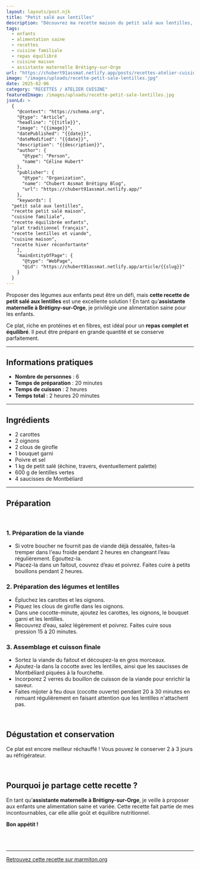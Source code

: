```yaml
---
layout: layouts/post.njk
title: "Petit salé aux lentilles"
description: "Découvrez ma recette maison du petit salé aux lentilles, un plat équilibré qui plaît aux enfants. Préparé avec des ingrédients sains, il est idéal pour un repas familial."
tags: 
  - enfants
  - alimentation saine
  - recettes
  - cuisine familiale
  - repas équilibré
  - cuisine maison
  - assistante maternelle Brétigny-sur-Orge
url: "https://chubert91assmat.netlify.app/posts/recettes-atelier-cuisine/petit-sale-aux-lentilles/"
image: "/images/uploads/recette-petit-sale-lentilles.jpg"
date: 2025-02-06
category: "RECETTES / ATELIER CUISINE"
featuredImage: /images/uploads/recette-petit-sale-lentilles.jpg
jsonLd: >
  {
    "@context": "https://schema.org",
    "@type": "Article",
    "headline": "{{title}}",
    "image": "{{image}}",
    "datePublished": "{{date}}",
    "dateModified": "{{date}}",
    "description": "{{description}}",
    "author": {
      "@type": "Person",
      "name": "Céline Hubert"
    },
    "publisher": {
      "@type": "Organization",
      "name": "Chubert Assmat Brétigny Blog",
      "url": "https://chubert91assmat.netlify.app/"
    },
    "keywords": [
  "petit salé aux lentilles", 
  "recette petit salé maison", 
  "cuisine familiale", 
  "recette équilibrée enfants", 
  "plat traditionnel français", 
  "recette lentilles et viande", 
  "cuisine maison", 
  "recette hiver réconfortante"
    ],
    "mainEntityOfPage": {
      "@type": "WebPage",
      "@id": "https://chubert91assmat.netlify.app/article/{{slug}}"
    }
  }
---
```


Proposer des légumes aux enfants peut être un défi, mais **cette recette de petit salé aux lentilles** est une excellente solution ! En tant qu’**assistante maternelle à Brétigny-sur-Orge**, je privilégie une alimentation saine pour les enfants.  

Ce plat, riche en protéines et en fibres, est idéal pour un **repas complet et équilibré**. Il peut être préparé en grande quantité et se conserve parfaitement.  

---


## **Informations pratiques**  

- **Nombre de personnes** : 6  
- **Temps de préparation** : 20 minutes  
- **Temps de cuisson** : 2 heures  
- **Temps total** : 2 heures 20 minutes  

---

## **Ingrédients**  

- 2 carottes  
- 2 oignons  
- 2 clous de girofle  
- 1 bouquet garni  
- Poivre et sel  
- 1 kg de petit salé (échine, travers, éventuellement palette)  
- 600 g de lentilles vertes  
- 4 saucisses de Montbéliard  

---

## **Préparation**  

<br>

### **1. Préparation de la viande**  
- Si votre boucher ne fournit pas de viande déjà dessalée, faites-la tremper dans l'eau froide pendant 2 heures en changeant l’eau régulièrement. Égouttez-la.  
- Placez-la dans un faitout, couvrez d’eau et poivrez. Faites cuire à petits bouillons pendant 2 heures.  


### **2. Préparation des légumes et lentilles**  
- Épluchez les carottes et les oignons.  
- Piquez les clous de girofle dans les oignons.  
- Dans une cocotte-minute, ajoutez les carottes, les oignons, le bouquet garni et les lentilles.  
- Recouvrez d’eau, salez légèrement et poivrez. Faites cuire sous pression 15 à 20 minutes.  


### **3. Assemblage et cuisson finale**  
- Sortez la viande du faitout et découpez-la en gros morceaux.  
- Ajoutez-la dans la cocotte avec les lentilles, ainsi que les saucisses de Montbéliard piquées à la fourchette.  
- Incorporez 2 verres du bouillon de cuisson de la viande pour enrichir la saveur.  
- Faites mijoter à feu doux (cocotte ouverte) pendant 20 à 30 minutes en remuant régulièrement en faisant attention que les lentilles n'attachent pas.  

<br>
 
## **Dégustation et conservation**  

Ce plat est encore meilleur réchauffé ! Vous pouvez le conserver 2 à 3 jours au réfrigérateur.  

<br>

## **Pourquoi je partage cette recette ?**  

En tant qu’**assistante maternelle à Brétigny-sur-Orge**, je veille à proposer aux enfants une alimentation saine et variée. Cette recette fait partie de mes incontournables, car elle allie goût et équilibre nutritionnel.  

**Bon appétit !**

<br><br>

---

<a href="https://www.marmiton.org/recettes/recette_petit-sale-aux-lentilles_19044.aspx" target="_blank" rel="noopener noreferrer" class="styled-link-article">
    Retrouvez cette recette sur marmiton.org
</a>






